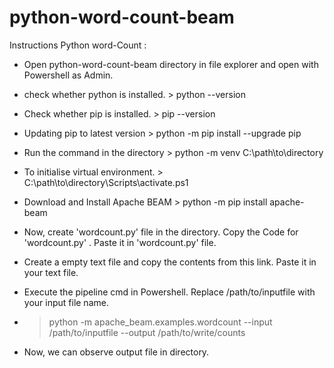 # python-word-count-beam

Instructions Python word-Count :

- Open python-word-count-beam directory in file explorer and open with Powershell as Admin.

- check whether python is installed.  > python --version

- Check whether pip is installed.  > pip --version

- Updating pip to latest version > python -m pip install --upgrade pip

- Run the command in the directory > python -m venv C:\path\to\directory

- To initialise virtual environment. > C:\path\to\directory\Scripts\activate.ps1

- Download and Install Apache BEAM > python -m pip install apache-beam

- Now, create 'wordcount.py' file in the directory. Copy the Code for 'wordcount.py' . Paste it in 'wordcount.py' file.

- Create a empty text file and copy the contents from this link. Paste it in your text file.

- Execute the pipeline cmd in Powershell. Replace /path/to/inputfile with your input file name.

- > python -m apache_beam.examples.wordcount --input /path/to/inputfile --output /path/to/write/counts

- Now, we can observe output file in directory.
